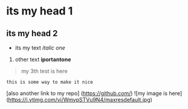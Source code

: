 # its my head 1 
## its my head 2
* its my text _italic one_
1. other text **iportantone**
> my 3th test is here
```
this is some way to make it nice
```

[also another link to my repo] (https://github.com/)
![my image is here] (https://i.ytimg.com/vi/WmvpSTVu9N4/maxresdefault.jpg)


